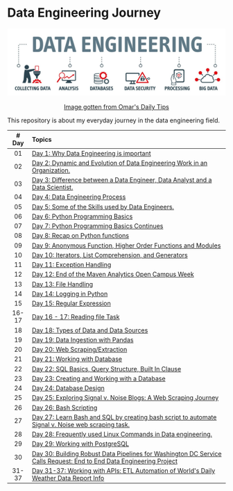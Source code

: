 # Data Engineering Journey 
<div align="center">
  <img src='./templates/images/1676821819731.jpg'/>
  <p><a href="https://www.linkedin.com/pulse/tipoftoday139-free-data-engineering-learning-path-omar-najar/"> Image gotten from Omar's Daily Tips</a></p>
</div>

<div>
This repository is about my everyday journey in the data engineering field.
</div>

| # Day| Topics  | 
|:---:|:-------------|
| 01 | [Day 1: Why Data Engineering is important](https://github.com/Sylvesterchuks/Data_Engineering_Journey/tree/main/Day_01)  |
| 02 | [Day 2: Dynamic and Evolution of Data Engineering Work in an Organization.](https://github.com/Sylvesterchuks/Data_Engineering_Journey/tree/main/Day_02)  |
| 03 | [Day 3: Difference between a Data Engineer, Data Analyst and a Data Scientist.](https://github.com/Sylvesterchuks/Data_Engineering_Journey/tree/main/Day_03)  |
| 04 | [Day 4: Data Engineering Process](https://github.com/Sylvesterchuks/Data_Engineering_Journey/tree/main/Day_04)  |
| 05 | [Day 5: Some of the Skills used by Data Engineers.](https://github.com/Sylvesterchuks/Data_Engineering_Journey/tree/main/Day_05)  |
| 06 | [Day 6: Python Programming Basics](https://github.com/Sylvesterchuks/Data_Engineering_Journey/tree/main/Day_06)  |
| 07 | [Day 7: Python Programming Basics Continues](https://github.com/Sylvesterchuks/Data_Engineering_Journey/tree/main/Day_07)  |
| 08 | [Day 8: Recap on Python functions](https://github.com/Sylvesterchuks/Data_Engineering_Journey/tree/main/Day_08)  |
| 09 | [Day 9: Anonymous Function, Higher Order Functions and Modules](https://github.com/Sylvesterchuks/Data_Engineering_Journey/tree/main/Day_09)  |
| 10 | [Day 10: Iterators, List Comprehension, and Generators](https://github.com/Sylvesterchuks/Data_Engineering_Journey/tree/main/Day_10)  |
| 11 | [Day 11: Exception Handling](https://github.com/Sylvesterchuks/Data_Engineering_Journey/tree/main/Day_11)  |
| 12 | [Day 12: End of the Maven Analytics Open Campus Week](https://github.com/Sylvesterchuks/Data_Engineering_Journey/tree/main/Day_12)  |
| 13 | [Day 13: File Handling](https://github.com/Sylvesterchuks/Data_Engineering_Journey/tree/main/Day_13)  |
| 14 | [Day 14: Logging in Python](https://github.com/Sylvesterchuks/Data_Engineering_Journey/tree/main/Day_14)  |
| 15 | [Day 15: Regular Expression](https://github.com/Sylvesterchuks/Data_Engineering_Journey/tree/main/Day_15)  |
| 16-17 | [Day 16 - 17: Reading file Task](https://github.com/Sylvesterchuks/Data_Engineering_Journey/tree/main/Day_16_17)  |
| 18 | [Day 18: Types of Data and Data Sources](https://github.com/Sylvesterchuks/Data_Engineering_Journey/tree/main/Day_18)|
| 19 | [Day 19: Data Ingestion with Pandas](https://github.com/Sylvesterchuks/Data_Engineering_Journey/tree/main/Day_19)|
| 20 | [Day 20: Web Scraping/Extraction](https://github.com/Sylvesterchuks/Data_Engineering_Journey/tree/main/Day_20)|
| 21 | [Day 21: Working with Database](https://github.com/Sylvesterchuks/Data_Engineering_Journey/tree/main/Day_21)|
| 22 | [Day 22: SQL Basics, Query Structure, Built In Clause](https://github.com/Sylvesterchuks/Data_Engineering_Journey/tree/main/Day_22)|
| 23 | [Day 23: Creating and Working with a Database](https://github.com/Sylvesterchuks/Data_Engineering_Journey/tree/main/Day_23)|
| 24 | [Day 24: Database Design](https://github.com/Sylvesterchuks/Data_Engineering_Journey/tree/main/Day_24)|
| 25 | [Day 25:  Exploring Signal v. Noise Blogs: A Web Scraping Journey](https://github.com/Sylvesterchuks/Data_Engineering_Journey/tree/main/Day_25)|
| 26 | [Day 26: Bash Scripting](https://github.com/Sylvesterchuks/Data_Engineering_Journey/tree/main/Day_26)|
| 27 | [Day 27: Learn Bash and SQL by creating bash script to automate Signal v. Noise web scraping task.](https://github.com/Sylvesterchuks/Data_Engineering_Journey/tree/main/Day_27)|
| 28 | [Day 28: Frequently used Linux Commands in Data engineering.](https://github.com/Sylvesterchuks/Data_Engineering_Journey/tree/main/Day_28)|
| 29 | [Day 29: Working with PostgreSQL](https://github.com/Sylvesterchuks/Data_Engineering_Journey/tree/main/Day_29)|
| 30 | [Day 30: Building Robust Data Pipelines for Washington DC Service Calls Request: End to End Data Engineering Project](https://github.com/Sylvesterchuks/Data_Engineering_Journey/tree/main/Day_30)|
| 31-37 | [Day 31-37: Working with APIs: ETL Automation of World's Daily Weather Data Report Info](https://github.com/Sylvesterchuks/Data_Engineering_Journey/tree/main/Day_31-37)|
